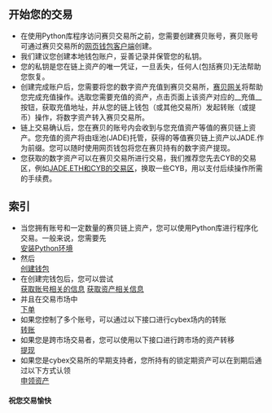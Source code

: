 ## 开始您的交易
* 在使用Python库程序访问赛贝交易所之前，您需要创建赛贝账号，赛贝账号可通过赛贝交易所的[网页钱包客户端](https://dex.cybex.io)创建。  
* 我们建议您创建本地钱包账户，妥善记录并保管您的私钥。  
* 您的私钥是您在链上资产的唯一凭证，一旦丢失，任何人(包括赛贝)无法帮助您恢复。  
* 创建完成账户后，您需要将您的数字资产充值到赛贝交易所，[赛贝网关](https://dex.cybex.io/gateway)将帮助您完成充值操作。选取您需要充值的资产，点击页面上该资产对应的__充值__按钮，获取充值地址，并从您的链上钱包（或其他交易所）发起转账（或提币）操作，将数字资产转入赛贝交易所。
* 链上交易确认后，您在赛贝的账号内会收到与您充值资产等值的赛贝链上资产。您充值的资产将由瑶池(JADE)托管，获得的等值赛贝链上资产以JADE.作为前缀。您可以随时使用网页钱包将您在赛贝持有的数字资产提现。
* 您获取的数字资产可以在赛贝交易所进行交易，我们推荐您先去CYB的交易区，例如[JADE.ETH和CYB的交易区](https://dex.cybex.io/market/CYB_JADE.ETH)，换取一些CYB，用以支付后续操作所需的手续费。

## 索引
*  当您拥有账号和一定数量的赛贝链上资产，您可以使用Python库进行程序化交易。一般来说，您需要先  
[安装Python环境](https://github.com/NebulaCybexDEX/cybex-node-doc/blob/master/transaction/python/installation.md)
* 然后  
[创建钱包](https://github.com/NebulaCybexDEX/cybex-node-doc/blob/master/transaction/python/wallet.md)
* 在创建完钱包后，您可以尝试  
[获取账号相关的信息](https://github.com/NebulaCybexDEX/cybex-node-doc/blob/master/transaction/python/account.md)
[获取资产相关信息](https://github.com/NebulaCybexDEX/cybex-node-doc/blob/master/transaction/python/asset.md)
* 并且在交易市场中  
[下单](https://github.com/NebulaCybexDEX/cybex-node-doc/blob/master/transaction/python/order.md)
* 如果您控制了多个账号，可以通过以下接口进行cybex场内的转账  
[转账](https://github.com/NebulaCybexDEX/cybex-node-doc/blob/master/transaction/python/transfer.md)
* 如果您是跨市场交易者，您可以使用以下接口进行跨市场的资产转移  
[提现](https://github.com/NebulaCybexDEX/cybex-node-doc/blob/master/transaction/python/withdraw.md)
* 如果您是cybex交易所的早期支持者，您所持有的锁定期资产可以在到期后通过以下方式认领  
[申领资产](https://github.com/NebulaCybexDEX/cybex-node-doc/blob/master/transaction/python/balance.md)

#### 祝您交易愉快
